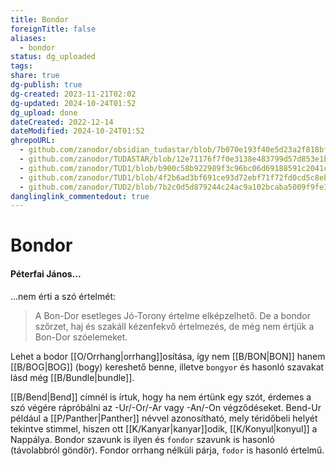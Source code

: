```yaml
---
title: Bondor
foreignTitle: false
aliases:
  - bondor
status: dg_uploaded
tags: 
share: true
dg-publish: true
dg-created: 2023-11-21T02:02
dg-updated: 2024-10-24T01:52
dg_upload: done
dateCreated: 2022-12-14
dateModified: 2024-10-24T01:52
ghrepoURL:
  - github.com/zanodor/obsidian_tudastar/blob/7b070e193f40e5d23a2f818bf803593fb05aaed9/B/Bondor.md
  - github.com/zanodor/TUDASTAR/blob/12e71176f7f0e3138e483799d57d853e1bed8a4e/B/Bondor.md
  - github.com/zanodor/TUD1/blob/b900c58b922989f3c96bc06d69188591c2041c82/B/Bondor.md
  - github.com/zanodor/TUD1/blob/4f2b6ad3bf691ce93d72ebf71f72fd0cd5c8eb69/B/Bondor.md
  - github.com/zanodor/TUD2/blob/7b2c0d5d879244c24ac9a102bcaba5009f9fe3a5/B/Bondor.md
danglinglink_commentedout: true
---
```


# Bondor

#### Péterfai János...  

...nem érti a szó értelmét:  
> A Bon-Dor esetleges Jó-Torony értelme elképzelhető. De a bondor szőrzet, haj és szakáll kézenfekvő értelmezés, de még nem értjük a Bon-Dor szóelemeket.  

Lehet a bodor [[O/Orrhang\|orrhang]]osítása, így nem [[B/BON\|BON]] hanem [[B/BOG\|BOG]] (bogy) kereshető benne, illetve `bongyor` és hasonló szavakat lásd még [[B/Bundle\|bundle]].  

[[B/Bend\|Bend]] címnél is írtuk, hogy ha nem értünk egy szót, érdemes a szó végére rápróbálni az -Ur/-Or/-Ar vagy -An/-On végződéseket. Bend-Ur például a [[P/Panther\|Panther]] névvel azonosítható, mely téridőbeli helyét tekintve stimmel, hiszen ott [[K/Kanyar\|kanyar]]odik, [[K/Konyul\|konyul]] a Nappálya. Bondor szavunk is ilyen és `fondor` szavunk is hasonló (távolabbról göndör). Fondor orrhang nélküli párja, `fodor` is hasonló értelmű.  